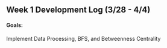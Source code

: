 ## Week 1 Development Log (3/28 - 4/4)

#### Goals: 
Implement Data Processing, BFS, and Betweenness Centrality

